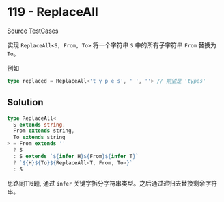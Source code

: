 # 119 - ReplaceAll

[Source](https://github.com/lybenson/ts-checker/blob/master/src/119-medium-replaceall/template.ts) [TestCases](https://github.com/lybenson/ts-checker/blob/master/src/119-medium-replaceall/test-cases.ts)

实现 `ReplaceAll<S, From, To>` 将一个字符串 `S` 中的所有子字符串 `From` 替换为 `To`。

例如

```ts
type replaced = ReplaceAll<'t y p e s', ' ', ''> // 期望是 'types'
```

## Solution

```ts
type ReplaceAll<
  S extends string,
  From extends string,
  To extends string
> = From extends ''
  ? S
  : S extends `${infer H}${From}${infer T}`
  ? `${H}${To}${ReplaceAll<T, From, To>}`
  : S
```

思路同116题, 通过 `infer` 关键字拆分字符串类型。之后通过递归去替换剩余字符串。
